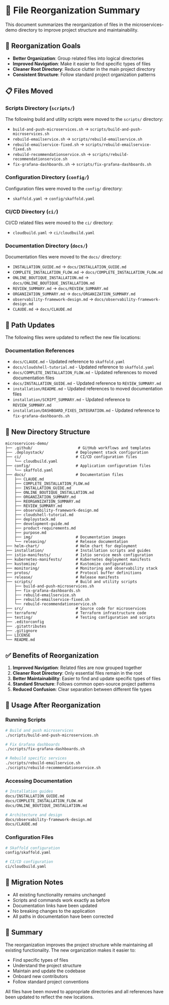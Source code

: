 # 📁 File Reorganization Summary

This document summarizes the reorganization of files in the microservices-demo directory to improve project structure and maintainability.

## 🎯 **Reorganization Goals**

- **Better Organization**: Group related files into logical directories
- **Improved Navigation**: Make it easier to find specific types of files
- **Cleaner Root Directory**: Reduce clutter in the main project directory
- **Consistent Structure**: Follow standard project organization patterns

## 📋 **Files Moved**

### **Scripts Directory (`scripts/`)**
The following build and utility scripts were moved to the `scripts/` directory:

- `build-and-push-microservices.sh` → `scripts/build-and-push-microservices.sh`
- `rebuild-emailservice.sh` → `scripts/rebuild-emailservice.sh`
- `rebuild-emailservice-fixed.sh` → `scripts/rebuild-emailservice-fixed.sh`
- `rebuild-recommendationservice.sh` → `scripts/rebuild-recommendationservice.sh`
- `fix-grafana-dashboards.sh` → `scripts/fix-grafana-dashboards.sh`

### **Configuration Directory (`config/`)**
Configuration files were moved to the `config/` directory:

- `skaffold.yaml` → `config/skaffold.yaml`

### **CI/CD Directory (`ci/`)**
CI/CD related files were moved to the `ci/` directory:

- `cloudbuild.yaml` → `ci/cloudbuild.yaml`

### **Documentation Directory (`docs/`)**
Documentation files were moved to the `docs/` directory:

- `INSTALLATION_GUIDE.md` → `docs/INSTALLATION_GUIDE.md`
- `COMPLETE_INSTALLATION_FLOW.md` → `docs/COMPLETE_INSTALLATION_FLOW.md`
- `ONLINE_BOUTIQUE_INSTALLATION.md` → `docs/ONLINE_BOUTIQUE_INSTALLATION.md`
- `REVIEW_SUMMARY.md` → `docs/REVIEW_SUMMARY.md`
- `ORGANIZATION_SUMMARY.md` → `docs/ORGANIZATION_SUMMARY.md`
- `observability-framework-design.md` → `docs/observability-framework-design.md`
- `CLAUDE.md` → `docs/CLAUDE.md`

## 🔄 **Path Updates**

The following files were updated to reflect the new file locations:

### **Documentation References**
- `docs/CLAUDE.md` - Updated reference to `skaffold.yaml`
- `docs/cloudshell-tutorial.md` - Updated reference to `skaffold.yaml`
- `docs/COMPLETE_INSTALLATION_FLOW.md` - Updated references to moved documentation files
- `docs/INSTALLATION_GUIDE.md` - Updated reference to `REVIEW_SUMMARY.md`
- `installation/README.md` - Updated references to moved documentation files
- `installation/SCRIPT_SUMMARY.md` - Updated reference to `REVIEW_SUMMARY.md`
- `installation/DASHBOARD_FIXES_INTEGRATION.md` - Updated reference to `fix-grafana-dashboards.sh`

## 📁 **New Directory Structure**

```
microservices-demo/
├── .github/                    # GitHub workflows and templates
├── .deploystack/              # Deployment stack configuration
├── ci/                        # CI/CD configuration files
│   └── cloudbuild.yaml
├── config/                    # Application configuration files
│   └── skaffold.yaml
├── docs/                      # Documentation files
│   ├── CLAUDE.md
│   ├── COMPLETE_INSTALLATION_FLOW.md
│   ├── INSTALLATION_GUIDE.md
│   ├── ONLINE_BOUTIQUE_INSTALLATION.md
│   ├── ORGANIZATION_SUMMARY.md
│   ├── REORGANIZATION_SUMMARY.md
│   ├── REVIEW_SUMMARY.md
│   ├── observability-framework-design.md
│   ├── cloudshell-tutorial.md
│   ├── deploystack.md
│   ├── development-guide.md
│   ├── product-requirements.md
│   ├── purpose.md
│   ├── img/                   # Documentation images
│   └── releasing/             # Release documentation
├── helm-chart/                # Helm chart for deployment
├── installation/              # Installation scripts and guides
├── istio-manifests/           # Istio service mesh configuration
├── kubernetes-manifests/      # Kubernetes deployment manifests
├── kustomize/                 # Kustomize configuration
├── monitoring/                # Monitoring and observability stack
├── protos/                    # Protocol buffer definitions
├── release/                   # Release manifests
├── scripts/                   # Build and utility scripts
│   ├── build-and-push-microservices.sh
│   ├── fix-grafana-dashboards.sh
│   ├── rebuild-emailservice.sh
│   ├── rebuild-emailservice-fixed.sh
│   └── rebuild-recommendationservice.sh
├── src/                       # Source code for microservices
├── terraform/                 # Terraform infrastructure code
├── testing/                   # Testing configuration and scripts
├── .editorconfig
├── .gitattributes
├── .gitignore
├── LICENSE
└── README.md
```

## ✅ **Benefits of Reorganization**

1. **Improved Navigation**: Related files are now grouped together
2. **Cleaner Root Directory**: Only essential files remain in the root
3. **Better Maintainability**: Easier to find and update specific types of files
4. **Standard Structure**: Follows common open-source project patterns
5. **Reduced Confusion**: Clear separation between different file types

## 🔧 **Usage After Reorganization**

### **Running Scripts**
```bash
# Build and push microservices
./scripts/build-and-push-microservices.sh

# Fix Grafana dashboards
./scripts/fix-grafana-dashboards.sh

# Rebuild specific services
./scripts/rebuild-emailservice.sh
./scripts/rebuild-recommendationservice.sh
```

### **Accessing Documentation**
```bash
# Installation guides
docs/INSTALLATION_GUIDE.md
docs/COMPLETE_INSTALLATION_FLOW.md
docs/ONLINE_BOUTIQUE_INSTALLATION.md

# Architecture and design
docs/observability-framework-design.md
docs/CLAUDE.md
```

### **Configuration Files**
```bash
# Skaffold configuration
config/skaffold.yaml

# CI/CD configuration
ci/cloudbuild.yaml
```

## 📝 **Migration Notes**

- All existing functionality remains unchanged
- Scripts and commands work exactly as before
- Documentation links have been updated
- No breaking changes to the application
- All paths in documentation have been corrected

## 🎉 **Summary**

The reorganization improves the project structure while maintaining all existing functionality. The new organization makes it easier to:

- Find specific types of files
- Understand the project structure
- Maintain and update the codebase
- Onboard new contributors
- Follow standard project conventions

All files have been moved to appropriate directories and all references have been updated to reflect the new locations. 